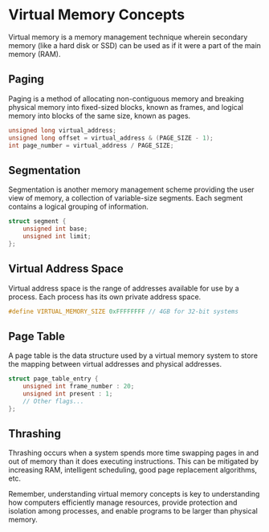 # Virtual Memory Concepts

Virtual memory is a memory management technique wherein secondary memory (like a hard disk or SSD) can be used as if it were a part of the main memory (RAM).

## Paging

Paging is a method of allocating non-contiguous memory and breaking physical memory into fixed-sized blocks, known as frames, and logical memory into blocks of the same size, known as pages.

```c
unsigned long virtual_address;
unsigned long offset = virtual_address & (PAGE_SIZE - 1);
int page_number = virtual_address / PAGE_SIZE;
```

## Segmentation

Segmentation is another memory management scheme providing the user view of memory, a collection of variable-size segments. Each segment contains a logical grouping of information.

```c
struct segment {
    unsigned int base;
    unsigned int limit;
};
```

## Virtual Address Space

Virtual address space is the range of addresses available for use by a process. Each process has its own private address space.

```c
#define VIRTUAL_MEMORY_SIZE 0xFFFFFFFF // 4GB for 32-bit systems
```

## Page Table

A page table is the data structure used by a virtual memory system to store the mapping between virtual addresses and physical addresses.

```c
struct page_table_entry {
    unsigned int frame_number : 20;
    unsigned int present : 1;
    // Other flags...
};
```

## Thrashing

Thrashing occurs when a system spends more time swapping pages in and out of memory than it does executing instructions. This can be mitigated by increasing RAM, intelligent scheduling, good page replacement algorithms, etc.

Remember, understanding virtual memory concepts is key to understanding how computers efficiently manage resources, provide protection and isolation among processes, and enable programs to be larger than physical memory.
